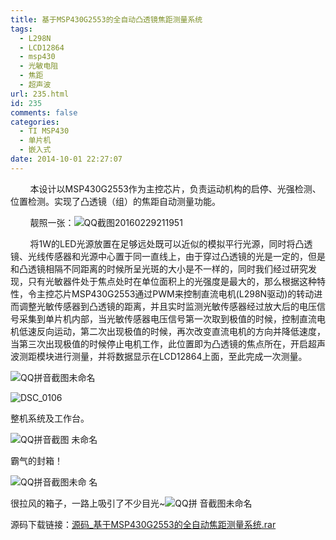 ```yaml
---
title: 基于MSP430G2553的全自动凸透镜焦距测量系统
tags:
  - L298N
  - LCD12864
  - msp430
  - 光敏电阻
  - 焦距
  - 超声波
url: 235.html
id: 235
comments: false
categories:
  - TI MSP430
  - 单片机
  - 嵌入式
date: 2014-10-01 22:27:07
---
```


        本设计以MSP430G2553作为主控芯片，负责运动机构的启停、光强检测、位置检测。实现了凸透镜（组）的焦距自动测量功能。

        靓照一张：![QQ截图20160229211951](http://oarap.org/wp-content/uploads/2016/02/QQ截图20160229211951.jpg)

        将1W的LED光源放置在足够远处既可以近似的模拟平行光源，同时将凸透镜、光线传感器和光源中心置于同一直线上，由于穿过凸透镜的光是一定的，但是和凸透镜相隔不同距离的时候所呈光斑的大小是不一样的，同时我们经过研究发现，只有光敏器件处于焦点处时在单位面积上的光强度是最大的，那么根据这种特性，令主控芯片MSP430G2553通过PWM来控制直流电机(L298N驱动)的转动进而调整光敏传感器到凸透镜的距离，并且实时监测光敏传感器经过放大后的电压信号采集到单片机内部，当光敏传感器电压信号第一次取到极值的时候，控制直流电机低速反向运动，第二次出现极值的时候，再次改变直流电机的方向并降低速度，当第三次出现极值的时候停止电机工作，此位置即为凸透镜的焦点所在，开启超声波测距模块进行测量，并将数据显示在LCD12864上面，至此完成一次测量。

![QQ拼音截图未命名](http://oarap.org/wp-content/uploads/2016/02/QQ拼音截图未命名-1.png)

![DSC_0106](http://oarap.org/wp-content/uploads/2016/02/DSC_0106.jpg)

整机系统及工作台。

![QQ拼音截图 未命名](http://oarap.org/wp-content/uploads/2016/02/QQ拼音截图-未命名.png)

霸气的封箱！

![QQ拼音截图未命 名](http://oarap.org/wp-content/uploads/2016/02/QQ拼音截图未命-名.png)

很拉风的箱子，一路上吸引了不少目光~![QQ拼 音截图未命名](http://oarap.org/wp-content/uploads/2016/02/QQ拼-音截图未命名.png)

源码下载链接：[源码_基于MSP430G2553的全自动焦距测量系](http://oarap.org/wp-content/uploads/2016/02/源码_基于MSP430G2553的全自动焦距测量系统.rar)[统](http://oarap.org/wp-content/uploads/2016/02/源码_基于MSP430G2553的全自动焦距测量系统.rar)[.rar](http://oarap.org/wp-content/uploads/2016/02/源码_基于MSP430G2553的全自动焦距测量系统.rar)